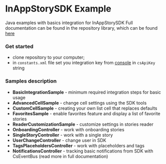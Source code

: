# InAppStorySDK Example
Java examples with basics integration for InAppStorySDK
Full documentation can be found in the repository library, which can be found [here](https://github.com/inappstory/android-sdk)

### Get started

- clone repository to your computer;   
- in `constants.xml` file set you integration key from [console](https://console.inappstory.com/) in `csApiKey` string

### Samples description

- **BasicIntegrationSample** - minimum required integration steps for basic usage  
- **AdvancedCellSample** - change cell settings using the SDK tools  
- **CustomCellSample** - creating your own list cell that replaces defaults
- **FavoritesSample** - enable favorites feature and display a list of favorite stories
- **ReaderCustomizationSample** - customize settings in stories reader
- **OnboardingController** -  work with onboarding stories
- **SingleStoryController** - work with a single story
- **UserChangeController** - change user in SDK
- **TagsPlaceholdersController** - work with placeholders and tags
- **NotificationsController** - tracking basic notifications from SDK with CsEventBus (read more in full documentation)

